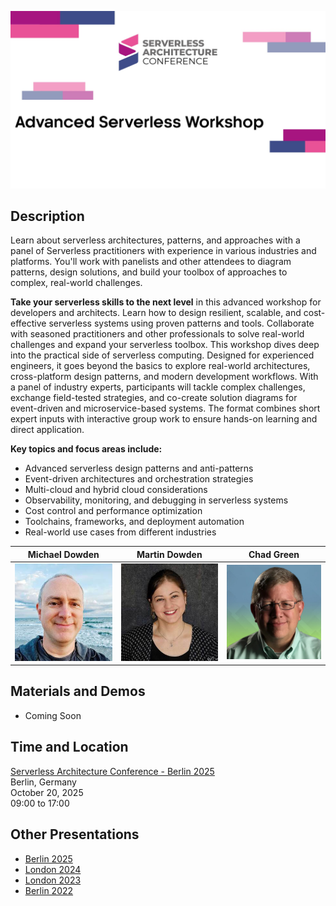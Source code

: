 ![Advanced Serverless Workshop - Azure](thumbnail.jpg)

## Description
Learn about serverless architectures, patterns, and approaches with a panel of Serverless practitioners with experience in various industries and platforms. You'll work with panelists and other attendees to diagram patterns, design solutions, and build your toolbox of approaches to complex, real-world challenges. 

**Take your serverless skills to the next level** in this advanced workshop for developers and architects. Learn how to design resilient, scalable, and cost-effective serverless systems using proven patterns and tools. Collaborate with seasoned practitioners and other professionals to solve real-world challenges and expand your serverless toolbox. This workshop dives deep into the practical side of serverless computing. Designed for experienced engineers, it goes beyond the basics to explore real-world architectures, cross-platform design patterns, and modern development workflows. With a panel of industry experts, participants will tackle complex challenges, exchange field-tested strategies, and co-create solution diagrams for event-driven and microservice-based systems. The format combines short expert inputs with interactive group work to ensure hands-on learning and direct application.

**Key topics and focus areas include:**

- Advanced serverless design patterns and anti-patterns
- Event-driven architectures and orchestration strategies
- Multi-cloud and hybrid cloud considerations
- Observability, monitoring, and debugging in serverless systems
- Cost control and performance optimization
- Toolchains, frameworks, and deployment automation
- Real-world use cases from different industries

| Michael Dowden                                               | Martin Dowden                                                | Chad Green                                                   |
| ------------------------------------------------------------ | ------------------------------------------------------------ | ------------------------------------------------------------ |
| <a href="michael-dowden.md"><img src="michael-dowden.jpg" alt="Michael Dowden" style="width:200px;" /></a> | <a href="martine-dowden.md"><img src="martine-dowden.jpg" alt="Martine Dowden" style="width:200px;" /></a> | <a href="chad-green.md"><img src="chad-green.jpg" alt="Chad Green" style="width:200px;" /></a> |

## Materials and Demos

- Coming Soon

## Time and Location

[Serverless Architecture Conference - Berlin 2025](https://serverless-architecture.io/serverless-architecture-design/advanced-serverless-patterns-workshop/)  
Berlin, Germany  
October 20, 2025  
09:00 to 17:00

## Other Presentations

- [Berlin 2025](..\Berlin-2024\README.md)
- [London 2024](..\London-2024\README.md)
- [London 2023](..\London-2023\README.md)
- [Berlin 2022](..\Berlin-2022\README.md)
